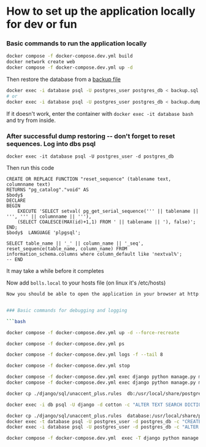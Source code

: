 # How to set up the application locally for dev or fun

### Basic commands to run the application locally

```bash
docker compose -f docker-compose.dev.yml build
docker network create web
docker compose -f docker-compose.dev.yml up -d
```

Then restore the database from a [backup file](https://storage.googleapis.com/resurrecting-cat.appspot.com/backup.sql)

```bash
docker exec -i database psql -U postgres_user postgres_db < backup.sql
# or
docker exec -i database psql -U postgres_user postgres_db < backup.dump
```
If it doesn't work, enter the container with `docker exec -it database bash` and try from inside.


### After successful dump restoring -- don't forget to reset sequences. Log into dbs psql
`docker exec -it database psql -U postgres_user -d postgres_db`

Then run this code
```
CREATE OR REPLACE FUNCTION "reset_sequence" (tablename text, columnname text)
RETURNS "pg_catalog"."void" AS
$body$
DECLARE
BEGIN
    EXECUTE 'SELECT setval( pg_get_serial_sequence(''' || tablename || ''', ''' || columnname || '''),
    (SELECT COALESCE(MAX(id)+1,1) FROM ' || tablename || '), false)';
END;
$body$  LANGUAGE 'plpgsql';

SELECT table_name || '_' || column_name || '_seq', reset_sequence(table_name, column_name) FROM information_schema.columns where column_default like 'nextval%';
-- END
```
It may take a while before it completes


Now add `bolls.local` to your hosts file (on linux it's /etc/hosts)


```bash
Now you should be able to open the application in your browser at http://bolls.local


### Basic commands for debugging and logging

```bash

docker compose -f docker-compose.dev.yml up -d --force-recreate

docker compose -f docker-compose.dev.yml ps

docker compose -f docker-compose.dev.yml logs -f --tail 8

docker compose -f docker-compose.dev.yml stop

docker compose -f docker-compose.dev.yml exec django python manage.py makemigrations
docker compose -f docker-compose.dev.yml exec django python manage.py migrate --noinput

docker cp ./django/sql/unaccent_plus.rules  db:/usr/local/share/postgresql/tsearch_data/unaccent_plus.rules

docker exec -i db psql -U django -d cotton -c "ALTER TEXT SEARCH DICTIONARY unaccent (RULES='unaccent_plus')"

docker cp ./django/sql/unaccent_plus.rules  database:/usr/local/share/postgresql/tsearch_data/unaccent_plus.rules
docker exec -t database psql -U postgres_user -d postgres_db -c "CREATE EXTENSION unaccent;"
docker exec -i database psql -U postgres_user -d postgres_db -c "ALTER TEXT SEARCH DICTIONARY unaccent (RULES='unaccent_plus')"

docker compose -f docker-compose.dev.yml  exec -T django python manage.py test --keepdb
```
